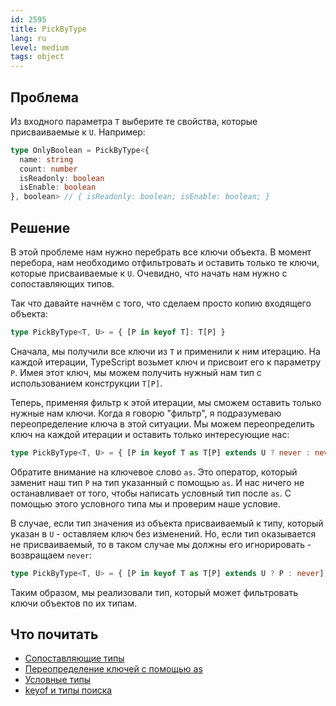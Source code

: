 ```yaml
---
id: 2595
title: PickByType
lang: ru
level: medium
tags: object
---
```


## Проблема

Из входного параметра `T` выберите те свойства, которые присваиваемые к `U`.
Например:

```typescript
type OnlyBoolean = PickByType<{
  name: string
  count: number
  isReadonly: boolean
  isEnable: boolean
}, boolean> // { isReadonly: boolean; isEnable: boolean; }
```

## Решение

В этой проблеме нам нужно перебрать все ключи объекта.
В момент перебора, нам необходимо отфильтровать и оставить только те ключи, которые присваиваемые к `U`.
Очевидно, что начать нам нужно с сопоставляющих типов.

Так что давайте начнём с того, что сделаем просто копию входящего объекта:

```typescript
type PickByType<T, U> = { [P in keyof T]: T[P] }
```

Сначала, мы получили все ключи из `T` и применили к ним итерацию.
На каждой итерации, TypeScript возьмет ключ и присвоит его к параметру `P`.
Имея этот ключ, мы можем получить нужный нам тип с использованием конструкции `T[P]`.

Теперь, применяя фильтр к этой итерации, мы сможем оставить только нужные нам ключи.
Когда я говорю "фильтр", я подразумеваю переопределение ключа в этой ситуации.
Мы можем переопределить ключ на каждой итерации и оставить только интересующие нас:

```typescript
type PickByType<T, U> = { [P in keyof T as T[P] extends U ? never : never]: T[P] }
```

Обратите внимание на ключевое слово `as`.
Это оператор, который заменит наш тип `P` на тип указанный с помощью `as`.
И нас ничего не останавливает от того, чтобы написать условный тип после `as`.
С помощью этого условного типа мы и проверим наше условие.

В случае, если тип значения из объекта присваиваемый к типу, который указан в `U` - оставляем ключ без изменений.
Но, если тип оказывается не присваиваемый, то в таком случае мы должны его игнорировать - возвращаем `never`:

```typescript
type PickByType<T, U> = { [P in keyof T as T[P] extends U ? P : never]: T[P] }
```

Таким образом, мы реализовали тип, который может фильтровать ключи объектов по их типам.

## Что почитать

- [Сопоставляющие типы](https://www.typescriptlang.org/docs/handbook/2/mapped-types.html)
- [Переопределение ключей с помощью as](https://www.typescriptlang.org/docs/handbook/2/mapped-types.html#key-remapping-via-as)
- [Условные типы](https://www.typescriptlang.org/docs/handbook/2/conditional-types.html)
- [keyof и типы поиска](https://www.typescriptlang.org/docs/handbook/release-notes/typescript-2-1.html#keyof-and-lookup-types)
